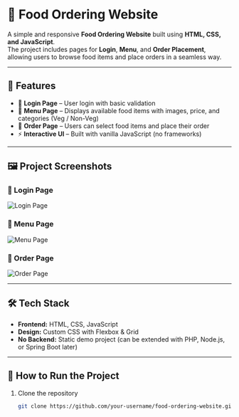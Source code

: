 # 🍔 Food Ordering Website  

A simple and responsive **Food Ordering Website** built using **HTML, CSS, and JavaScript**.  
The project includes pages for **Login**, **Menu**, and **Order Placement**, allowing users to browse food items and place orders in a seamless way.  

---

## 📌 Features  
- 🔑 **Login Page** – User login with basic validation  
- 📖 **Menu Page** – Displays available food items with images, price, and categories (Veg / Non-Veg)  
- 🛒 **Order Page** – Users can select food items and place their order  
- ⚡ **Interactive UI** – Built with vanilla JavaScript (no frameworks)  

---

## 🖼️ Project Screenshots  

### 🔑 Login Page  
![Login Page](./screenshots/login.png)  

### 📖 Menu Page  
![Menu Page](./screenshots/menu.png)  

### 🛒 Order Page  
![Order Page](./screenshots/order.png)    

---

## 🛠️ Tech Stack  
- **Frontend:** HTML, CSS, JavaScript  
- **Design:** Custom CSS with Flexbox & Grid  
- **No Backend:** Static demo project (can be extended with PHP, Node.js, or Spring Boot later)  

---

## 🚀 How to Run the Project  

1. Clone the repository  
   ```bash
   git clone https://github.com/your-username/food-ordering-website.git
